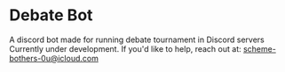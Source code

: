 # Debate Bot
 A discord bot made for running debate tournament in Discord servers
 Currently under development. If you'd like to help, reach out at: scheme-bothers-0u@icloud.com
